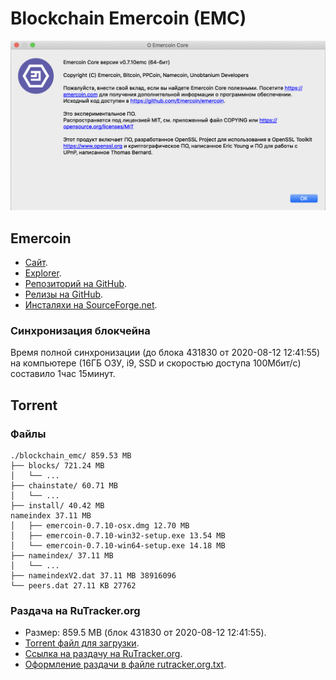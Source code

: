# Blockchain Emercoin (EMC)
![Emercoin About screenshot](/assets/images/about.png)


## Emercoin
  - [Сайт](https://emercoin.com/).
  - [Explorer](https://explorer.emercoin.com/).
  - [Репозиторий на GitHub](https://github.com/emercoin/emercoin).
  - [Релизы на GitHub](https://github.com/emercoin/emercoin/releases).
  - [Инсталяхи на SourceForge.net](https://sourceforge.net/projects/emercoin/files/latest/download).


### Синхронизация блокчейна
Время полной синхронизации (до блока 431830 от 2020-08-12 12:41:55) на компьютере (16ГБ ОЗУ, i9, SSD и скоростью доступа 100Мбит/с) составило 1час 15минут.


## Torrent


### Файлы
```
./blockchain_emc/ 859.53 MB
├── blocks/ 721.24 MB
│   └── ...
├── chainstate/ 60.71 MB
│   └── ...
├── install/ 40.42 MB
nameindex 37.11 MB
│   ├── emercoin-0.7.10-osx.dmg 12.70 MB 
│   ├── emercoin-0.7.10-win32-setup.exe 13.54 MB
│   └── emercoin-0.7.10-win64-setup.exe 14.18 MB
├── nameindex/ 37.11 MB
│   └── ...
├── nameindexV2.dat 37.11 MB 38916096
└── peers.dat 27.11 KB 27762
```


### Раздача на RuTracker.org
  - Размер: 859.5 MB (блок 431830 от 2020-08-12 12:41:55).
  - [Torrent файл для загрузки](torrent/blockchain_emc.torrent).
  - [Ссылка на раздачу на RuTracker.org](https://rutracker.net/forum/viewtopic.php?t=5929476).
  - [Оформление раздачи в файле rutracker.org.txt](/rutracker.org.txt).

